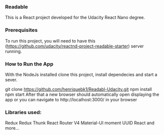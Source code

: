 ### Readable
This is a React project developed for the Udacity React Nano degree.

### Prerequisites
To run this project, you will need to have this (https://github.com/udacity/reactnd-project-readable-starter) server running.

### How to Run the App
With the NodeJs installed clone this project, install dependecies and start a sever.

git clone https://github.com/henriquebk1/Readabl-Udacity.git
npm install
npm start
After that a new browser should automatically open displaying the app or you can navigate to http://localhost:3000/ in your browser

### Libraries used:
Redux
Redux Thunk
React Router V4
Material-UI
moment
UUID
React
and more...
